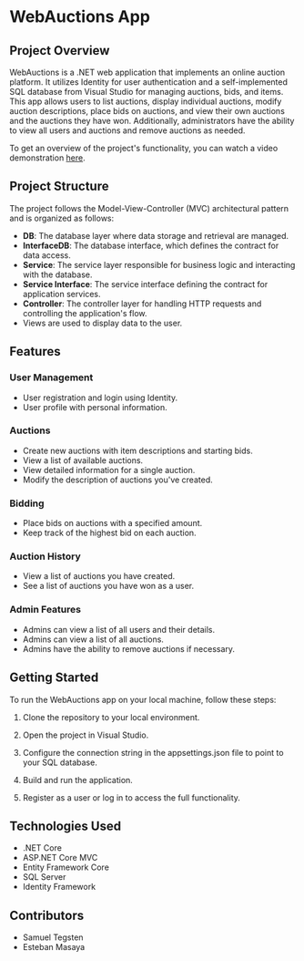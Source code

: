 # WebAuctions App

## Project Overview

WebAuctions is a .NET web application that implements an online auction platform. It utilizes Identity for user authentication and a self-implemented SQL database from Visual Studio for managing auctions, bids, and items. This app allows users to list auctions, display individual auctions, modify auction descriptions, place bids on auctions, and view their own auctions and the auctions they have won. Additionally, administrators have the ability to view all users and auctions and remove auctions as needed.

To get an overview of the project's functionality, you can watch a video demonstration [here](https://youtu.be/Tb82G0tqd3k).

## Project Structure

The project follows the Model-View-Controller (MVC) architectural pattern and is organized as follows:

- **DB**: The database layer where data storage and retrieval are managed.
- **InterfaceDB**: The database interface, which defines the contract for data access.
- **Service**: The service layer responsible for business logic and interacting with the database.
- **Service Interface**: The service interface defining the contract for application services.
- **Controller**: The controller layer for handling HTTP requests and controlling the application's flow.
- Views are used to display data to the user.

## Features

### User Management
- User registration and login using Identity.
- User profile with personal information.

### Auctions
- Create new auctions with item descriptions and starting bids.
- View a list of available auctions.
- View detailed information for a single auction.
- Modify the description of auctions you've created.

### Bidding
- Place bids on auctions with a specified amount.
- Keep track of the highest bid on each auction.

### Auction History
- View a list of auctions you have created.
- See a list of auctions you have won as a user.

### Admin Features
- Admins can view a list of all users and their details.
- Admins can view a list of all auctions.
- Admins have the ability to remove auctions if necessary.

## Getting Started

To run the WebAuctions app on your local machine, follow these steps:

1. Clone the repository to your local environment.


2. Open the project in Visual Studio.

3. Configure the connection string in the appsettings.json file to point to your SQL database.

4. Build and run the application.

5. Register as a user or log in to access the full functionality.

## Technologies Used

- .NET Core
- ASP.NET Core MVC
- Entity Framework Core
- SQL Server
- Identity Framework

## Contributors

- Samuel Tegsten 
- Esteban Masaya
